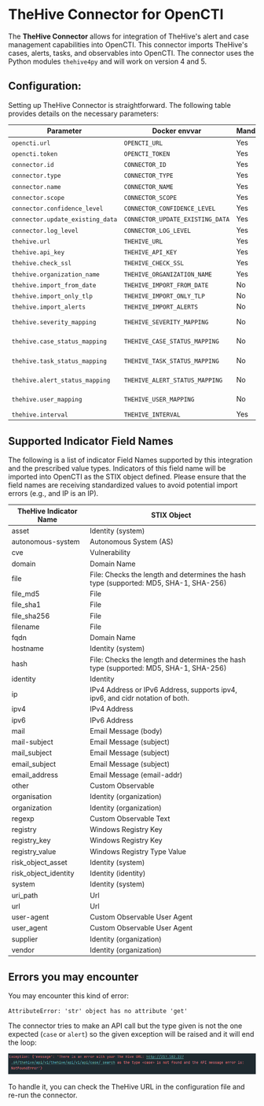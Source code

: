 # TheHive Connector for OpenCTI

The **TheHive Connector** allows for integration of TheHive's alert and case management capabilities into OpenCTI. This connector imports TheHive's cases, alerts, tasks, and observables into OpenCTI. The connector uses the Python modules `thehive4py` and will work on version 4 and 5.  

## Configuration:

Setting up TheHive Connector is straightforward. The following table provides details on the necessary parameters:

| Parameter                       | Docker envvar                 | Mandatory | Description                                                     |
|---------------------------------|-------------------------------|-----------|-----------------------------------------------------------------|
| `opencti.url`                   | `OPENCTI_URL`                 | Yes       | The URL of the OpenCTI platform.                                |
| `opencti.token`                 | `OPENCTI_TOKEN`               | Yes       | The token for accessing OpenCTI.                                |
| `connector.id`                  | `CONNECTOR_ID`                | Yes       | A unique `UUIDv4` identifier for this connector instance.       |
| `connector.type`                | `CONNECTOR_TYPE`              | Yes       | Should always be set to `EXTERNAL_IMPORT` for this connector.   |
| `connector.name`                | `CONNECTOR_NAME`              | Yes       | Name of the connector. Should always be "TheHive".              |
| `connector.scope`               | `CONNECTOR_SCOPE`             | Yes       | The scope of data the connector is importing.                   |
| `connector.confidence_level`    | `CONNECTOR_CONFIDENCE_LEVEL`  | Yes       | Confidence level for the data imported.                         |
| `connector.update_existing_data`| `CONNECTOR_UPDATE_EXISTING_DATA`| Yes     | Decide whether the connector should update already existing data.|
| `connector.log_level`           | `CONNECTOR_LOG_LEVEL`         | Yes       | Logging level. Choices: `info`, `error`, etc.                   |
| `thehive.url`                   | `THEHIVE_URL`                 | Yes       | URL of your TheHive instance.                                   |
| `thehive.api_key`               | `THEHIVE_API_KEY`             | Yes       | Your API Key for accessing TheHive.                             |
| `thehive.check_ssl`             | `THEHIVE_CHECK_SSL`           | Yes       | Whether to validate the SSL certificate of TheHive instance.   |
| `thehive.organization_name`     | `THEHIVE_ORGANIZATION_NAME`   | Yes       | Name of your organization in TheHive.                           |
| `thehive.import_from_date`      | `THEHIVE_IMPORT_FROM_DATE`    | No        | Date from which to start importing data.                        |
| `thehive.import_only_tlp`       | `THEHIVE_IMPORT_ONLY_TLP`     | No        | Levels of the Traffic Light Protocol (TLP) to be imported. e.g., `0,1,2,3,4`      |
| `thehive.import_alerts`         | `THEHIVE_IMPORT_ALERTS`       | No        | Whether to import alerts from TheHive.                          |
| `thehive.severity_mapping`      | `THEHIVE_SEVERITY_MAPPING`    | No        | Mapping of severity levels between TheHive and OpenCTI. e.g., `1:low,2:medium,3:high,4:critical`         |
| `thehive.case_status_mapping`   | `THEHIVE_CASE_STATUS_MAPPING` | No        | Status mapping for cases. e.g., `hive_status_1:opencti_status_id_2,hive_status_2:opencti_status_id_2`                                       |
| `thehive.task_status_mapping`   | `THEHIVE_TASK_STATUS_MAPPING` | No        | Status mapping for tasks. e.g., `hive_status_1:opencti_status_id_2,hive_status_2:opencti_status_id_2`                                             |
| `thehive.alert_status_mapping`  | `THEHIVE_ALERT_STATUS_MAPPING`| No        | Status mapping for alerts. e.g., `hive_status_1:opencti_status_id_2,hive_status_2:opencti_status_id_2`                                            |
| `thehive.user_mapping`          | `THEHIVE_USER_MAPPING`        | No        | Mapping of TheHive assignees to OpenCTI users. e.g., `user@contoso.com:opencti_user_id,user2@contoso.com:opencti_user_id_2`                 |
| `thehive.interval`              | `THEHIVE_INTERVAL`            | Yes       | Frequency of running the connector in minutes.                  |

## Supported Indicator Field Names
The following is a list of indicator Field Names supported by this integration and the prescribed value types. Indicators of this field name will be imported into OpenCTI as the STIX object defined. Please ensure that the field names are receiving standardized values to avoid potential import errors (e.g., and IP is an IP).

| TheHive Indicator Name        | STIX Object      |
|------------------------|--------------------------------|
| asset                  | Identity (system)                           |
| autonomous-system      | Autonomous System (AS)        |
| cve                    | Vulnerability             |
| domain                 | Domain Name              |
| file                   | File: Checks the length and determines the hash type (supported: MD5, SHA-1, SHA-256)                            |
| file_md5               | File                |
| file_sha1              | File              |
| file_sha256            | File            |
| filename               | File                      |
| fqdn                   | Domain Name                 |
| hostname               | Identity (system)                 |
| hash                   | File: Checks the length and determines the hash type (supported: MD5, SHA-1, SHA-256)                           |
| identity               | Identity                  |
| ip                     | IPv4 Address or IPv6 Address, supports ipv4, ipv6, and cidr notation of both.                            |
| ipv4                   | IPv4 Address                |
| ipv6                   | IPv6 Address                |
| mail                   | Email Message (body)             |
| mail-subject           | Email Message (subject)            |
| mail_subject           | Email Message (subject)          |
| email_subject          | Email Message (subject)          |
| email_address          | Email Message (email-addr)            |
| other                  | Custom Observable                     |
| organisation           | Identity (organization)                           |
| organization           | Identity (organization)                  |
| regexp                 | Custom Observable Text                     |
| registry               | Windows Registry Key       |
| registry_key               | Windows Registry Key       |
| registry_value               | Windows Registry Type Value       |
| risk_object_asset      | Identity (system)                           |
| risk_object_identity   | Identity (identity)                           |
| system                 | Identity (system)                  |
| uri_path               | Url                     |
| url                    | Url                      |
| user-agent             | Custom Observable User Agent               |
| user_agent             | Custom Observable User Agent               |
| supplier               | Identity (organization)                           |
| vendor                 | Identity (organization)                           |


## Errors you may encounter

You may encounter this kind of error:

```shell
AttributeError: 'str' object has no attribute 'get'
```

The connector tries to make an API call but the type given is not the one expected (`case` or `alert`) so the given exception will be raised and it will end the loop:

![Exception on type](./docs/media/exception.png)

To handle it, you can check the TheHive URL in the configuration file and re-run the connector.